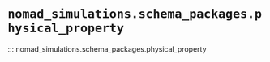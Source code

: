
# `nomad_simulations.schema_packages.physical_property`


::: nomad_simulations.schema_packages.physical_property
